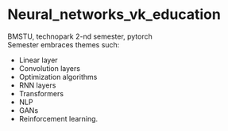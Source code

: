# Neural_networks_vk_education
BMSTU, technopark 2-nd semester, pytorch
<br/>
Semester embraces themes such:
* Linear layer
* Convolution layers
* Optimization algorithms
* RNN layers
* Transformers
* NLP
* GANs
* Reinforcement learning.
